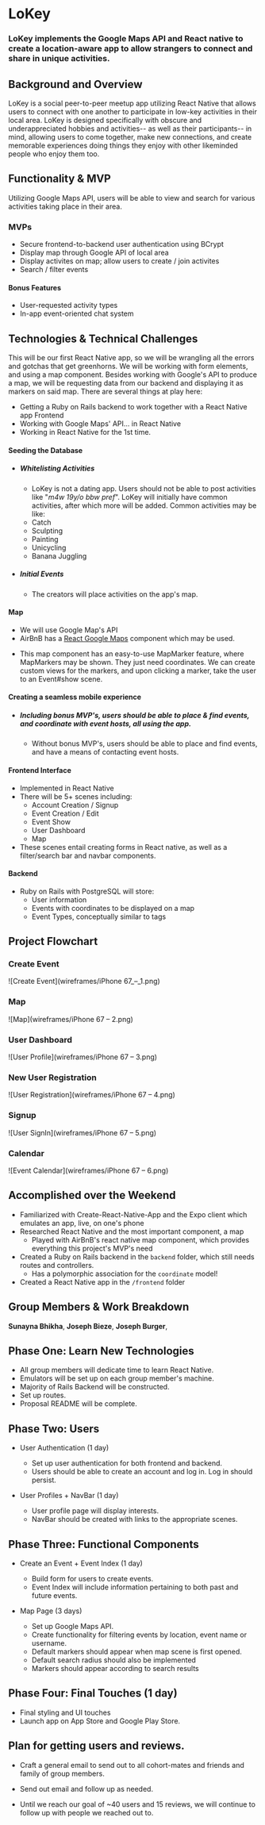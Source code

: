 # LoKey
### LoKey implements the Google Maps API and React native to create a location-aware app to allow strangers to connect and share in unique activities.

## Background and Overview
LoKey is a social peer-to-peer meetup app utilizing React Native that allows users to connect with one another to participate in low-key activities in their local area. LoKey is designed specifically with obscure and underappreciated hobbies and activities-- as well as their participants-- in mind, allowing users to come together, make new connections, and create memorable experiences doing things they enjoy with other likeminded people who enjoy them too.

## Functionality & MVP
Utilizing Google Maps API, users will be able to view and search for various activities taking place in their area.

### MVPs
* Secure frontend-to-backend user authentication using BCrypt
* Display map through Google API of local area
* Display activites on map; allow users to create / join activites
* Search / filter events

#### Bonus Features
 + User-requested activity types
 + In-app event-oriented chat system

## Technologies & Technical Challenges
  This will be our first React Native app, so we will be wrangling all the errors and gotchas that get greenhorns. We will be working with form elements, and using a map component. Besides working with Google's API to produce a map, we will be requesting data from our backend and displaying it as markers on said map. There are several things at play here:

  - Getting a Ruby on Rails backend to work together with a React Native app Frontend
  - Working with Google Maps' API... in React Native
  - Working in React Native for the 1st time.

#### Seeding the Database
  + ##### Whitelisting Activities
    + LoKey is not a dating app. Users should not be able to post activities like "*m4w 19y/o bbw pref*". LoKey will initially have common activities, after which more will be added. Common activities may be like:
     - Catch
     - Sculpting
     - Painting
     - Unicycling
     - Banana Juggling

  + ##### Initial Events
    + The creators will place activities on the app's map.

#### Map
 + We will use Google Map's API
 + AirBnB has a [React Google Maps](https://github.com/airbnb/react-native-maps) component which may be used.
  - This map component has an easy-to-use MapMarker feature, where MapMarkers may be shown. They just need coordinates. We can create custom views for the markers, and upon clicking a marker, take the user to an Event#show scene.

#### Creating a seamless mobile experience
  + ##### _Including bonus MVP's_, users should be able to place & find events, and coordinate with **event hosts**, all using the app.
    + Without bonus MVP's, users should be able to place and find events, and have a means of contacting event hosts.


#### Frontend Interface
  + Implemented in React Native
  + There will be 5+ scenes including:
    - Account Creation / Signup
    - Event Creation / Edit
    - Event Show
    - User Dashboard
    - Map
  + These scenes entail creating forms in React native, as well as a filter/search bar and navbar components.

#### Backend
   + Ruby on Rails with PostgreSQL will store:
     - User information
     - Events with coordinates to be displayed on a map
     - Event Types, conceptually similar to tags

## Project Flowchart

### Create Event
![Create Event](wireframes/iPhone 67_–_1.png)

### Map
![Map](wireframes/iPhone 67 – 2.png)

### User Dashboard
![User Profile](wireframes/iPhone 67 – 3.png)

### New User Registration
![User Registration](wireframes/iPhone 67 – 4.png)

### Signup
![User SignIn](wireframes/iPhone 67 – 5.png)

### Calendar
![Event Calendar](wireframes/iPhone 67 – 6.png)


## Accomplished over the Weekend

+ Familiarized with Create-React-Native-App and the Expo client which emulates an app, live, on one's phone
+ Researched React Native and the most important component, a map
  - Played with AirBnB's react native map component, which provides everything this project's MVP's need
+ Created a Ruby on Rails backend in the ```backend``` folder, which still needs routes and controllers.
  - Has a polymorphic association for the ```coordinate``` model!
+ Created a React Native app in the ```/frontend``` folder

## Group Members & Work Breakdown

**Sunayna Bhikha**,
**Joseph Bieze**,
**Joseph Burger**,

## Phase One: Learn New Technologies

* All group members will dedicate time to learn React Native.
* Emulators will be set up on each group member's machine.
* Majority of Rails Backend will be constructed.
* Set up routes.
* Proposal README will be complete.

## Phase Two: Users

* User Authentication (1 day)
  + Set up user authentication for both frontend and backend.
  + Users should be able to create an account and log in. Log in should persist.

* User Profiles + NavBar (1 day)
  + User profile page will display interests.
  + NavBar should be created with links to the appropriate scenes.

## Phase Three: Functional Components

* Create an Event + Event Index (1 day)
  + Build form for users to create events.
  + Event Index will include information pertaining to both past and future events.

* Map Page (3 days)
  + Set up Google Maps API.
  + Create functionality for filtering events by location, event name or username.
  + Default markers should appear when map scene is first opened.
  + Default search radius should also be implemented
  + Markers should appear according to search results

## Phase Four: Final Touches (1 day)
* Final styling and UI touches
* Launch app on App Store and Google Play Store.

## Plan for getting users and reviews.

* Craft a general email to send out to all cohort-mates and friends and family of group members.

* Send out email and follow up as needed.

* Until we reach our goal of ~40 users and 15 reviews, we will continue to follow up with people we reached out to.
